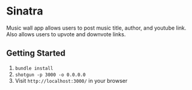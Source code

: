 Sinatra
=============

Music wall app allows users to post music title, author, and youtube link. Also allows users to upvote and downvote links.

## Getting Started

1. `bundle install`
2. `shotgun -p 3000 -o 0.0.0.0`
3. Visit `http://localhost:3000/` in your browser
